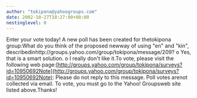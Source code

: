 ```yaml
---
author: "tokipona@yahoogroups.com"
date: 2002-10-27T18:27:00+00:00
nestinglevel: 0
---
```

Enter your vote today! A new poll has been created for thetokipona group:What do you think of the proposed newway of using "en" and "kin", describedinhttp://groups.yahoo.com/group/tokipona/message/209? o Yes, that is a smart solution. o I really don't like it.To vote, please visit the following web page:[http://groups.yahoo.com/group/tokipona/surveys?id=10950692Note](http://groups.yahoo.com/group/tokipona/surveys?id=10950692Note): Please do not reply to this message. Poll votes arenot collected via email. To vote, you must go to the Yahoo! Groupsweb site listed above.Thanks!